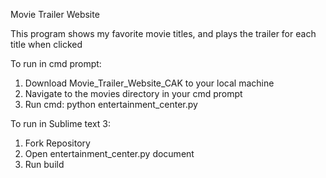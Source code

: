 Movie Trailer Website

This program shows my favorite movie titles, and plays the trailer for each title when clicked

To run in cmd prompt:

1. Download Movie_Trailer_Website_CAK to your local machine
2. Navigate to the movies directory in your cmd prompt
3. Run cmd: python entertainment_center.py

To run in Sublime text 3:

1. Fork Repository
2. Open entertainment_center.py document
3. Run build